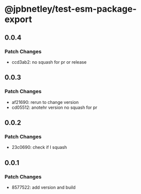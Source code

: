 # @jpbnetley/test-esm-package-export

## 0.0.4

### Patch Changes

- ccd3ab2: no squash for pr or release

## 0.0.3

### Patch Changes

- af21690: rerun to change version
- cd05512: anotehr version no squash for pr

## 0.0.2

### Patch Changes

- 23c0690: check if I squash

## 0.0.1

### Patch Changes

- 8577522: add version and build

